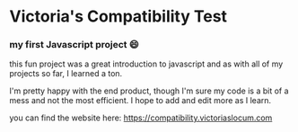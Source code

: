 # Victoria's Compatibility Test
### my first Javascript project :smile:
this fun project was a great introduction to javascript and as with all of my projects so far, I learned a ton.   
   
I'm pretty happy with the end product, though I'm sure my code is a bit of a mess and not the most efficient. I hope to add and edit more as I learn. 

you can find the website here: <https://compatibility.victoriaslocum.com>
